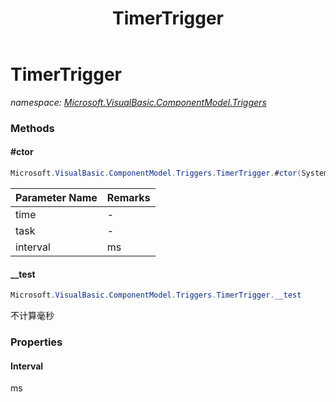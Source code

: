 ﻿---
title: TimerTrigger
---

# TimerTrigger
_namespace: [Microsoft.VisualBasic.ComponentModel.Triggers](N-Microsoft.VisualBasic.ComponentModel.Triggers.html)_





### Methods

#### #ctor
```csharp
Microsoft.VisualBasic.ComponentModel.Triggers.TimerTrigger.#ctor(System.DateTime,System.Action,System.Int32)
```


|Parameter Name|Remarks|
|--------------|-------|
|time|-|
|task|-|
|interval|ms|


#### __test
```csharp
Microsoft.VisualBasic.ComponentModel.Triggers.TimerTrigger.__test
```
不计算毫秒


### Properties

#### Interval
ms
